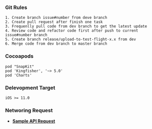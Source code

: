 ### Git Rules
    1. Create branch issue#number from deve branch 
    2. Create pull request after finish one task 
    3. Frequenlly pull code from dev branch to get the latest update 
    4. Review code and refactor code first after push to current issue#number branch
    5. Create branch release/upload-to-test-flight-x.x from dev
    6. Merge code from dev branch to master branch

### Cocoapods 
	pod "SnapKit"
	pod 'Kingfisher', '~> 5.0'
	pod 'Charts' 

### Delevopment Target
    iOS >= 11.0


### Networing Request 
+ <b>[Sample API Request](TestingNetworkingLayer/README.md)</b><br>